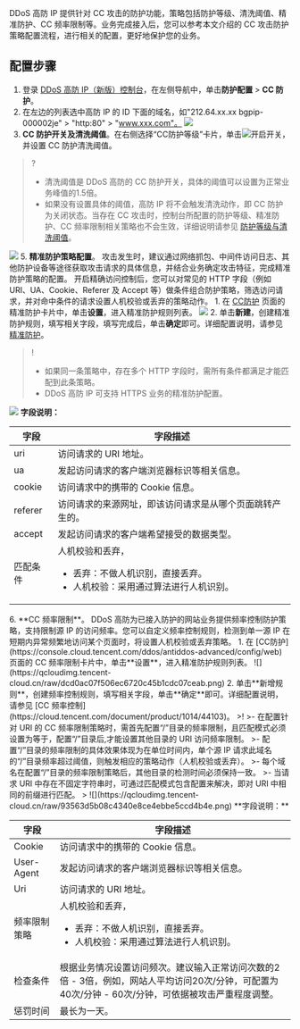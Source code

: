 
DDoS 高防 IP 提供针对 CC 攻击的防护功能，策略包括防护等级、清洗阈值、精准防护、CC 频率限制等。业务完成接入后，您可以参考本文介绍的 CC 攻击防护策略配置流程，进行相关的配置，更好地保护您的业务。
## 配置步骤
1. 登录 [DDoS 高防 IP（新版）控制台](https://console.cloud.tencent.com/ddos/antiddos-advanced/config/port)，在左侧导航中，单击**防护配置** > **CC 防护**。
2. 在左边的列表选中高防 IP 的 ID 下面的域名，如"212.64.xx.xx bgpip-000002je" > "http:80" > "www.xxx.com"。
![](https://qcloudimg.tencent-cloud.cn/raw/47d84fa8352737cb535aebf0f28b7159.png)
3. **CC 防护开关及清洗阈值**。在右侧选择“CC防护等级”卡片，单击![](https://qcloudimg.tencent-cloud.cn/raw/1e56bd7b09695bc138eb0b2cafab6043.png)开启开关，并设置 CC 防护清洗阈值。
>?
>- 清洗阈值是 DDoS 高防的 CC 防护开关，具体的阈值可以设置为正常业务峰值的1.5倍。
>- 如果没有设置具体的阈值，高防 IP 将不会触发清洗动作，即 CC 防护为关闭状态。当存在 CC 攻击时，控制台所配置的防护等级、精准防护、CC 频率限制相关策略也不会生效，详细说明请参见 [防护等级与清洗阈值](https://cloud.tencent.com/document/product/1014/44101)。
>
![](https://qcloudimg.tencent-cloud.cn/raw/9a1ff71267e82f95ae7c71589fece151.png)
5. **精准防护策略配置**。
攻击发生时，建议通过网络抓包、中间件访问日志、其他防护设备等途径获取攻击请求的具体信息，并结合业务确定攻击特征，完成精准防护策略的配置。
开启精确访问控制后，您可以对常见的 HTTP 字段（例如 URI、UA、Cookie、Referer 及 Accept 等）做条件组合防护策略，筛选访问请求，并对命中条件的请求设置人机校验或丢弃的策略动作。
	1. 在 [CC防护](https://console.cloud.tencent.com/ddos/antiddos-advanced/config/web) 页面的精准防护卡片中，单击**设置**，进入精准防护规则列表。
![](https://qcloudimg.tencent-cloud.cn/raw/205f39d1342d90019adbf61b0fe95787.png)
	2. 单击**新建**，创建精准防护规则，填写相关字段，填写完成后，单击**确定**即可。详细配置说明，请参见 [精准防护](https://cloud.tencent.com/document/product/1014/44102)。
>!
>- 如果同一条策略中，存在多个 HTTP 字段时，需所有条件都满足才能匹配到此条策略。
>- DDoS 高防 IP 可支持 HTTPS 业务的精准防护配置。
>
![](https://qcloudimg.tencent-cloud.cn/raw/d1efa981dc94bd9e3713d8de21667d26.png)
**字段说明：**
<table>
<thead>
<tr>
<th>字段</th>
<th>字段描述</th>
</tr>
</thead>
<tbody><tr>
<td>uri</td>
<td>访问请求的 URI 地址。</td>
</tr>
<tr>
<td>ua</td>
<td>发起访问请求的客户端浏览器标识等相关信息。</td>
</tr>
<tr>
<td>cookie</td>
<td>访问请求中的携带的 Cookie 信息。</td>
</tr>
<tr>
<td>referer</td>
<td>访问请求的来源网址，即该访问请求是从哪个页面跳转产生的。</td>
</tr>
<tr>
<td>accept</td>
<td>发起访问请求的客户端希望接受的数据类型。</td>
</tr>
<tr>
<td>匹配条件</td>
<td>人机校验和丢弃，<ul><li>丢弃：不做人机识别，直接丢弃。 </li><li> 人机校验：采用通过算法进行人机识别。</li></ul></td>
</tr>
</tbody></table>
6. **CC 频率限制**。
DDoS 高防为已接入防护的网站业务提供频率控制防护策略，支持限制源 IP 的访问频率。您可以自定义频率控制规则，检测到单一源 IP 在短期内异常频繁地访问某个页面时，将设置人机校验或丢弃策略。
	1.  在 [CC防护](https://console.cloud.tencent.com/ddos/antiddos-advanced/config/web) 页面的 CC 频率限制卡片中，单击**设置**，进入精准防护规则列表。
![](https://qcloudimg.tencent-cloud.cn/raw/dcd0ac07f506ec6720c45b1cdc07ceab.png)
	2. 单击**新增规则**，创建频率控制规则，填写相关字段，单击**确定**即可。详细配置说明，请参见 [CC 频率控制](https://cloud.tencent.com/document/product/1014/44103)。
>!
>- 在配置针对 URI 的 CC 频率限制策略时，需首先配置“/”目录的频率限制，且匹配模式必须设置为等于，配置“/”目录后,才能设置其他目录的 URI 访问频率限制。
>- 配置“/”目录的频率限制的具体效果体现为在单位时间内，单个源 IP 请求此域名的“/”目录频率超过阈值，则触发相应的策略动作（人机校验或丢弃）。
>- 每个域名在配置“/”目录的频率限制策略后，其他目录的检测时间必须保持一致。
>- 当请求 URI 中存在不固定字符串时，可通过匹配模式包含配置来解决，即对 URI 中相同的前缀进行匹配。
>
![](https://qcloudimg.tencent-cloud.cn/raw/93563d5b08c4340e8ce4ebbe5ccd4b4e.png)
**字段说明：**
<table>
<thead>
<tr>
<th>字段</th>
<th>字段描述</th>
</tr>
</thead>
<tbody><tr>
</tr>
<tr>
<td>Cookie</td>
<td>访问请求中的携带的 Cookie 信息。</td>
</tr>
<tr>
<td>User-Agent</td>
<td>发起访问请求的客户端浏览器标识等相关信息。</td>
</tr>
<tr>
<td>Uri</td>
<td>访问请求的 URI 地址。</td>
</tr>
<tr>
<td>频率限制策略</td>
<td>人机校验和丢弃，<ul><li>丢弃：不做人机识别，直接丢弃。 </li><li> 人机校验：采用通过算法进行人机识别。</li></ul></td>
</tr>
<tr>
<td>检查条件</td>
<td>根据业务情况设置访问频次。建议输入正常访问次数的2倍 - 3倍，例如，网站人平均访问20次/分钟，可配置为40次/分钟 - 60次/分钟，可依据被攻击严重程度调整。</td>
</tr>
<tr>
<td>惩罚时间</td>
<td>最长为一天。</td>

</tbody></table>
